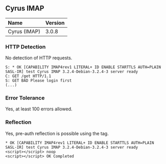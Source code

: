 ## Cyrus IMAP

Name            | Version
:---------------|:--------------
Cyrus (IMAP)    | 3.0.8

### HTTP Detection

No detection of HTTP requests.

```
S: * OK [CAPABILITY IMAP4rev1 LITERAL+ ID ENABLE STARTTLS AUTH=PLAIN SASL-IR] test Cyrus IMAP 3.2.4-Debian-3.2.4-3 server ready
C: GET /get HTTP/1.1
S: GET BAD Please login first
(...)
```

### Error Tolerance

Yes, at least 100 errors allowed.

### Reflection

Yes, pre-auth reflection is possible using the tag.

```
* OK [CAPABILITY IMAP4rev1 LITERAL+ ID ENABLE STARTTLS AUTH=PLAIN SASL-IR] test Cyrus IMAP 3.2.4-Debian-3.2.4-3 server ready
<script></script> noop
<script></script> OK Completed
```
